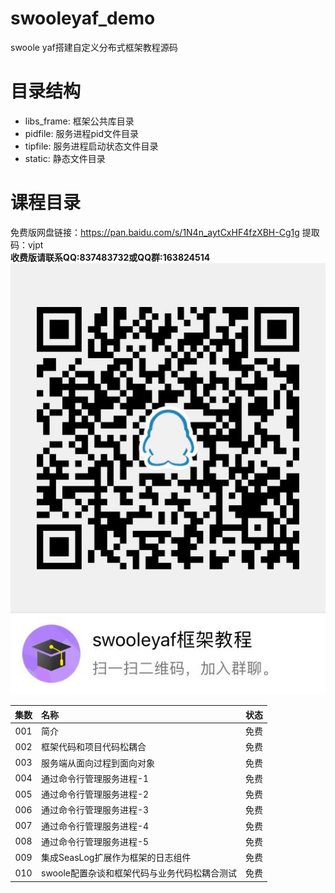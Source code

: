 # swooleyaf_demo
swoole yaf搭建自定义分布式框架教程源码

# 目录结构
- libs_frame: 框架公共库目录
- pidfile: 服务进程pid文件目录
- tipfile: 服务进程启动状态文件目录
- static: 静态文件目录 

# <a name="1">课程目录</a>
免费版网盘链接：https://pan.baidu.com/s/1N4n_aytCxHF4fzXBH-Cg1g 提取码：vjpt<br/>
**收费版请联系QQ:837483732或QQ群:163824514<br/>**
[![QQ群](static/qqqun.jpg)](QQ群)

|集数|名称|状态|
| :---: | :--- | :---: |
|001|简介|免费|
|002|框架代码和项目代码松耦合|免费|
|003|服务端从面向过程到面向对象|免费|
|004|通过命令行管理服务进程-1|免费|
|005|通过命令行管理服务进程-2|免费|
|006|通过命令行管理服务进程-3|免费|
|007|通过命令行管理服务进程-4|免费|
|008|通过命令行管理服务进程-5|免费|
|009|集成SeasLog扩展作为框架的日志组件|免费|
|010|swoole配置杂谈和框架代码与业务代码松耦合测试|免费|